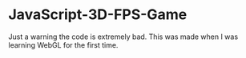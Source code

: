 # JavaScript-3D-FPS-Game

Just a warning the code is extremely bad.
This was made when I was learning WebGL for the first time.
